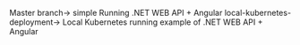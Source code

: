 Master branch-> simple Running .NET WEB API + Angular
local-kubernetes-deployment-> Local Kubernetes running example of .NET WEB API + Angular
